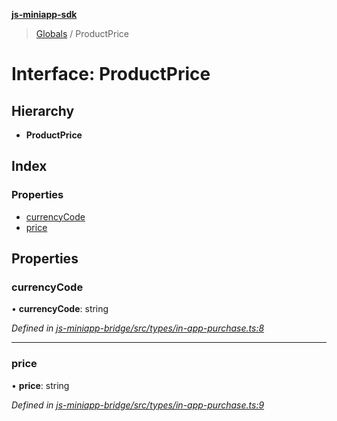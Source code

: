 **[js-miniapp-sdk](../README.md)**

> [Globals](../README.md) / ProductPrice

# Interface: ProductPrice

## Hierarchy

* **ProductPrice**

## Index

### Properties

* [currencyCode](productprice.md#currencycode)
* [price](productprice.md#price)

## Properties

### currencyCode

•  **currencyCode**: string

*Defined in [js-miniapp-bridge/src/types/in-app-purchase.ts:8](https://github.com/rakutentech/js-miniapp/blob/df2c090/js-miniapp-bridge/src/types/in-app-purchase.ts#L8)*

___

### price

•  **price**: string

*Defined in [js-miniapp-bridge/src/types/in-app-purchase.ts:9](https://github.com/rakutentech/js-miniapp/blob/df2c090/js-miniapp-bridge/src/types/in-app-purchase.ts#L9)*
